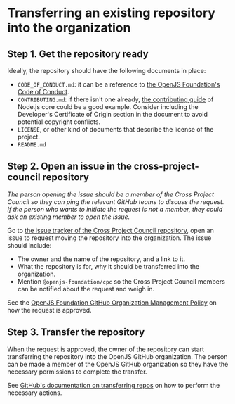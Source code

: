 # Transferring an existing repository into the organization

## Step 1. Get the repository ready

Ideally, the repository should have the following documents in place:

- `CODE_OF_CONDUCT.md`: it can be a reference to [the OpenJS Foundation's Code of Conduct](https://github.com/openjs-foundation/cross-project-council/blob/HEAD/CODE_OF_CONDUCT.md).
- `CONTRIBUTING.md`: if there isn't one already, [the contributing guide][] of Node.js core could be a good example. Consider including the Developer's Certificate of Origin section in the document to avoid potential copyright conflicts.
- `LICENSE`, or other kind of documents that describe the license of the project.
- `README.md`

## Step 2. Open an issue in the cross-project-council repository

_The person opening the issue should be a member of the Cross Project Council so they can ping the relevant GitHub teams to discuss the request.
If the person who wants to initiate the request is not a member, they could ask an existing member to open the issue._

Go to [the issue tracker of the Cross Project Council repository][], open an issue to request moving the repository into the organization. The issue should include:

- The owner and the name of the repository, and a link to it.
- What the repository is for, why it should be transferred into the organization.
- Mention `@openjs-foundation/cpc` so the Cross Project Council members can be notified about the request and weigh in.

See the [OpenJS Foundation GitHub Organization Management Policy][] on how the request is approved.

## Step 3. Transfer the repository

When the request is approved, the owner of the repository can start transferring the repository into the OpenJS GitHub organization.
The person can be made a member of the OpenJS GitHub organization so they have the necessary permissions to complete the transfer.

See [GitHub's documentation on transferring repos][] on how to perform the necessary actions.


[GitHub's documentation on transferring repos]: https://help.github.com/articles/about-repository-transfers/
[OpenJS Foundation GitHub Organization Management Policy]: https://github.com/openjs-foundation/cross-project-council/blob/HEAD/governance/GITHUB_ORG_MANAGEMENT_POLICY.md
[the contributing guide]: https://github.com/nodejs/node/blob/HEAD/CONTRIBUTING.md
[the issue tracker of the Cross Project Council repository]: https://github.com/openjs-foundation/cross-project-council/issues
